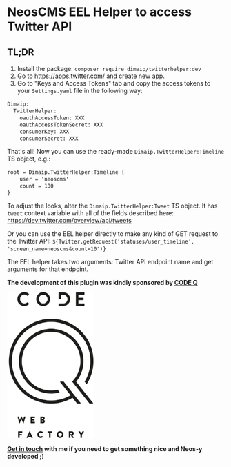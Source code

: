 # NeosCMS EEL Helper to access Twitter API

## TL;DR

1. Install the package: `composer require dimaip/twitterhelper:dev`
2. Go to https://apps.twitter.com/ and create new app.
3. Go to "Keys and Access Tokens" tab and copy the access tokens to your `Settings.yaml` file in the following way:

```
Dimaip:
  TwitterHelper:
    oauthAccessToken: XXX
    oauthAccessTokenSecret: XXX
    consumerKey: XXX
    consumerSecret: XXX
```

That's all! Now you can use the ready-made `Dimaip.TwitterHelper:Timeline` TS object, e.g.:

```
root = Dimaip.TwitterHelper:Timeline {
	user = 'neoscms'
	count = 100
}
```

To adjust the looks, alter the `Dimaip.TwitterHelper:Tweet` TS object. It has `tweet` context variable with all of the fields described here: https://dev.twitter.com/overview/api/tweets

Or you can use the EEL helper directly to make any kind of GET request to the Twitter API:
`${Twitter.getRequest('statuses/user_timeline', 'screen_name=neoscms&count=10')}`

The EEL helper takes two arguments: Twitter API endpoint name and get arguments for that endpoint.

**The development of this plugin was kindly sponsored by [CODE Q](https://www.codeq.at/)**

<img src="codeq.png" alt="Code Q" width="200"/>

**[Get in touch](dimaip.github.io/hire/) with me if you need to get something nice and Neos-y developed ;)**
